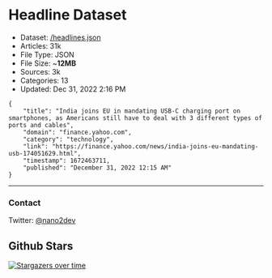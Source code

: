 # Headline Dataset

- Dataset: [/headlines.json](https://raw.githubusercontent.com/fwd/news/master/headlines.json) 
- Articles: 31k
- File Type: JSON
- File Size: ~**12MB**
- Sources: 3k
- Categories: 13
- Updated: Dec 31, 2022 2:16 PM

```
{
    "title": "India joins EU in mandating USB-C charging port on smartphones, as Americans still have to deal with 3 different types of ports and cables",
    "domain": "finance.yahoo.com",
    "category": "technology",
    "link": "https://finance.yahoo.com/news/india-joins-eu-mandating-usb-174051629.html",
    "timestamp": 1672463711,
    "published": "December 31, 2022 12:15 AM"
}
```

---

### Contact 

Twitter: [@nano2dev](https://twitter.com/nano2dev)

## Github Stars

[![Stargazers over time](https://starchart.cc/fwd/news.svg)](https://starchart.cc/fwd/news)
